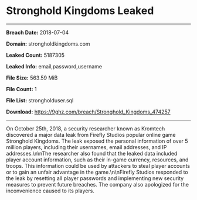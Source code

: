 # Stronghold Kingdoms Leaked

------------
**Breach Date:** 2018-07-04

**Domain:** strongholdkingdoms.com

**Leaked Count:** 5187305

**Leaked Info:** email,password,username

**File Size:** 563.59 MiB

**File Count:** 1

**File List:** strongholduser.sql

**Download:** https://9ghz.com/breach/Stronghold_Kingdoms_474257

------------
On October 25th, 2018, a security researcher known as Kromtech discovered a major data leak from Firefly Studios popular online game Stronghold Kingdoms. The leak exposed the personal information of over 5 million players, including their usernames, email addresses, and IP addresses.\n\nThe researcher also found that the leaked data included player account information, such as their in-game currency, resources, and troops. This information could be used by attackers to steal player accounts or to gain an unfair advantage in the game.\n\nFirefly Studios responded to the leak by resetting all player passwords and implementing new security measures to prevent future breaches. The company also apologized for the inconvenience caused to its players.
